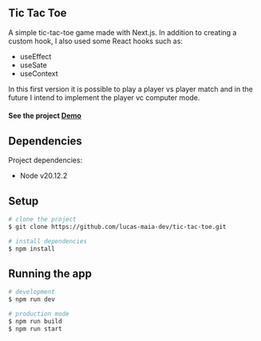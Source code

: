 ## Tic Tac Toe
A simple tic-tac-toe game made with Next.js. In addition to creating a custom hook, I also used some React hooks such as:

- useEffect
- useSate
- useContext

In this first version it is possible to play a player vs player match and in the future I intend to implement the player vc computer mode.


#### See the project **[Demo](https://tic-tac-toe-99wh.vercel.app)**


## Dependencies

Project dependencies:

- Node v20.12.2


## Setup

```bash
# clone the project
$ git clone https://github.com/lucas-maia-dev/tic-tac-toe.git

# install dependencies
$ npm install
```
## Running the app

```bash
# development
$ npm run dev

# production mode
$ npm run build
$ npm run start
```
